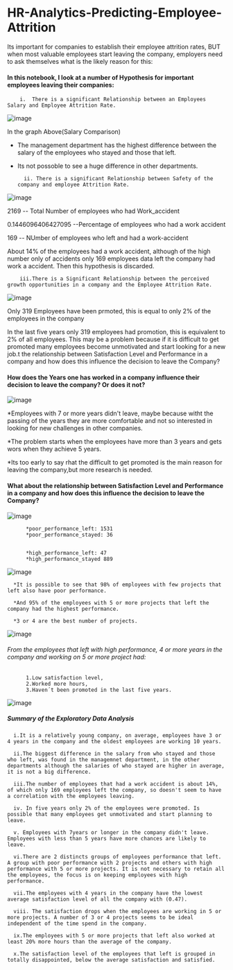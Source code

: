 # HR-Analytics-Predicting-Employee-Attrition
Its important for companies to establish their employee attrition rates, BUT when most valuable employees start leaving the company, employers need to ask themselves what is the likely reason for this:
#### In this notebook, I look at a number of Hypothesis for important employees leaving their companies:
        i.	There is a significant Relationship between an Employees Salary and Employee Attrition Rate.
 ![image](https://user-images.githubusercontent.com/61507583/211185975-b3f6ba3a-44bf-42ec-abd9-063f81813ef3.png)
 
 
 In the graph Above(Salary Comparison)

* The management department has the highest difference between the salary of the employees who stayed and those that left.
* Its not possoble to see a huge difference in other departments.

        ii.	There is a significant Relationship between Safety of the company and employee Attrition Rate.
 ![image](https://user-images.githubusercontent.com/61507583/211186003-be4fb4f3-10a1-41e8-8725-c2e48ee8c019.png)

2169 -- Total Number of employees who had Work_accident

0.1446096406427095 --Percentage of employees who had a work accident

169 -- NUmber of employees who left and had a work-accident

About 14% of the employees had a work accident, although of the high number only of accidents only 169 employees data left the company had work a accident. Then this hypothesis is discarded.


        iii.There is a Significant Relationship between the perceived growth opportunities in a company and the Employee Attrition Rate.
 ![image](https://user-images.githubusercontent.com/61507583/211186096-06d215bb-bc3a-4d5d-a7aa-098d42ae901e.png)
 
Only 319 Employees have been prmoted, this is equal to only 2% of the employees in the company

In the last five years only 319 employees had promotion, this is equivalent to 2% of all employees. This may be a problem because if it is difficult to get promoted many employees become unmotivated and start looking for a new job.t the relationship between Satisfaction Level and Performance in a company and how does this influence the decision to leave the Company?

  #### How does the Years one has worked in a company influence their decision to leave the company? Or does it not?
![image](https://user-images.githubusercontent.com/61507583/211186214-a89026e7-e764-4b9c-86b4-2d7e73e20877.png)

*Employees with 7 or more years didn't leave, maybe because witht the passing of the years they are more comfortable and not so interested in looking for new challenges in other companies.

*The problem starts when the employees have more than 3 years and gets wors when they achieve 5 years.

*Its too early to say rhat the difficult to get promoted is the main reason for leaving the company,but more research is needed.

  #### What about the relationship between Satisfaction Level and Performance in a company and how does this influence the decision to leave the Company?
  ![image](https://user-images.githubusercontent.com/61507583/211186263-31b68396-0251-46d5-8f08-8b947437fa33.png)
  
          *poor_performance_left: 1531
          *poor_performance_stayed: 36


          *high_performance_left: 47
          *high_performance_stayed 889
  
  ![image](https://user-images.githubusercontent.com/61507583/211186273-87ba03db-bdcb-494b-a19b-33c64c8ee6eb.png)
  
      *It is possible to see that 98% of employees with few projects that left also have poor performance.

      *And 95% of the employees with 5 or more projects that left the company had the highest performance.

      *3 or 4 are the best number of projects.
      
 
 ![image](https://user-images.githubusercontent.com/61507583/211186341-ee254186-11a7-4210-9f39-49b7bbada9e4.png)

###### From the employees that left with high performance, 4 or more years in the company and working on 5 or more project had:

          1.Low satisfaction level,
          2.Worked more hours,
          3.Haven´t been promoted in the last five years.


![image](https://user-images.githubusercontent.com/61507583/211186381-195c3960-e7ac-4fff-98ac-3a94aaf37c76.png)


##### Summary of the Exploratory Data Analysis

      i.It is a relatively young company, on average, employees have 3 or 4 years in the company and the oldest employees are working 10 years.

      ii.The biggest difference in the salary from who stayed and those who left, was found in the managemnet department, in the other departments although the salaries of who stayed are higher in average, it is not a big difference.

      iii.The number of employees that had a work accident is about 14%, of which only 169 employees left the company, so doesn't seem to have a correlation with the employees leaving.

      iv. In five years only 2% of the employees were promoted. Is possible that many employees get unmotivated and start planning to leave.

      v. Employees with 7years or longer in the company didn't leave. Employees with less than 5 years have more chances are likely to leave.

      vi.There are 2 distincts groups of employees performance that left. A group with poor performance with 2 projects and others with high performance with 5 or more projects. It is not necessary to retain all the employees, the focus is on keeping employees with high performance.

      vii.The employees with 4 years in the company have the lowest average satisfaction level of all the company with (0.47).

      viii. The satisfaction drops when the employees are working in 5 or more projects. A number of 3 or 4 projects seems to be ideal independent of the time spend in the company.

      ix.The employees with 5 or more projects that left also worked at least 20% more hours than the average of the company.

      x.The satisfaction level of the employees that left is grouped in totally disappointed, below the average satisfaction and satisfied.
